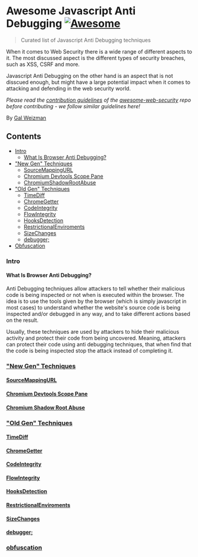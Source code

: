 # Awesome Javascript Anti Debugging [![Awesome](https://cdn.rawgit.com/sindresorhus/awesome/d7305f38d29fed78fa85652e3a63e154dd8e8829/media/badge.svg)](https://github.com/sindresorhus/awesome)

> Curated list of Javascript Anti Debugging techniques 

When it comes to Web Security there is a wide range of different aspects to it. 
The most discussed aspect is the different types of security breaches, such as XSS, CSRF and more.

Javascript Anti Debugging on the other hand is an aspect that is not disscued enough, but might have a large potential impact when it comes to attacking and defending in the web security world. 

*Please read the [contribution guidelines](https://github.com/qazbnm456/awesome-web-security/blob/master/CONTRIBUTING.md) of the [awesome-web-security](https://github.com/qazbnm456/awesome-web-security) repo before contributing - we follow similar guidelines here!*

By [Gal Weizman](https://weizman.github.io/website/)

## Contents

- [Intro](#intro)
  - [What Is Browser Anti Debugging?](#what-is-browser-anti-debugging)
- ["New Gen" Techniques](#new-gen-technique)
  - [SourceMappingURL](#sourcemappingurl)
  - [Chromium Devtools Scope Pane](#ChromiumDevtoolsScopePane)
  - [ChromiumShadowRootAbuse](#ChromiumShadowRootAbuse)
- ["Old Gen" Techniques](#old-gen-technique)
  - [TimeDiff](#time-diff)
  - [ChromeGetter](#chrome-getter)
  - [CodeIntegrity](#code-integrity)
  - [FlowIntegrity](#flow-integrity)
  - [HooksDetection](#hooks-detection)
  - [RestrictionalEnviroments](#restrictional-enviroments)
  - [SizeChanges](#size-changes)
  - [debugger;](#debugger)
- [Obfuscation](#obfuscation)

<a name="intro"></a>
### Intro

<a name="what-is-browser-anti-debugging"></a>
#### What Is Browser Anti Debugging?

Anti Debugging techniques allow attackers to tell whether their malicious code is being inspected or not when is executed within the browser.
The idea is to use the tools given by the browser (which is simply javascript in most cases) to understand whether the website's source code is being inspected and/or debugged in any way, and to take different actions based on the result. 

Usually, these techniques are used by attackers to hide their malicious activity and protect their code from being uncovered. 
Meaning, attackers can protect their code using anti debugging techniques, that when find that the code is being inspected stop the attack instead of completing it.

<a name="new-gen-technique"></a>
### ["New Gen" Techniques](./NewGenTechniques)

<a name="sourcemappingurl"></a>
#### [SourceMappingURL](./NewGenTechniques/SourceMappingURL)

<a name="ChromiumDevtoolsScopePane"></a>
#### [Chromium Devtools Scope Pane](./NewGenTechniques/ChromiumDevtoolsScopePane)

<a name="ChromiumShadowRootAbuse"></a>
#### [Chromium Shadow Root Abuse](./NewGenTechniques/ChromiumShadowRootAbuse)

<a name="old-gen-technique"></a>
### ["Old Gen" Techniques](./OldGenTechniques)

<a name="time-diff"></a>
#### [TimeDiff](./OldGenTechniques/TimeDiff)

<a name="chrome-getter"></a>
#### [ChromeGetter](./OldGenTechniques/ChromeGetter)

<a name="code-integrity"></a>
#### [CodeIntegrity](./OldGenTechniques/CodeIntegrity)

<a name="flow-integrity"></a>
#### [FlowIntegrity](./OldGenTechniques/FlowIntegrity)

<a name="hooks-detection"></a>
#### [HooksDetection](./OldGenTechniques/HooksDetection)

<a name="restrictional-enviroments"></a>
#### [RestrictionalEnviroments](./OldGenTechniques/RestrictionalEnviroments)

<a name="size-changes"></a>
#### [SizeChanges](./OldGenTechniques/SizeChanges)

<a name="debugger"></a>
#### [debugger;](./OldGenTechniques/debugger;)

<a name="obfuscation"></a>
### [obfuscation](./Obfuscation)



